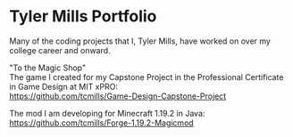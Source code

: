 # Tyler Mills Portfolio

Many of the coding projects that I, Tyler Mills, have worked on over my college career and onward.

"To the Magic Shop"<br/>
The game I created for my Capstone Project in the Professional Certificate in Game Design at MIT xPRO:<br/>
https://github.com/tcmills/Game-Design-Capstone-Project

The mod I am developing for Minecraft 1.19.2 in Java:<br/>
https://github.com/tcmills/Forge-1.19.2-Magicmod


